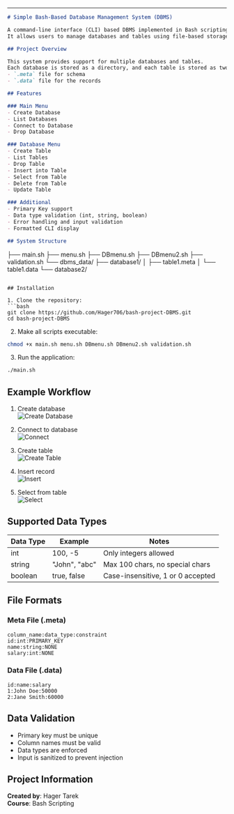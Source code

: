 ---

```markdown
# Simple Bash-Based Database Management System (DBMS)

A command-line interface (CLI) based DBMS implemented in Bash scripting language.  
It allows users to manage databases and tables using file-based storage on the disk.

## Project Overview

This system provides support for multiple databases and tables.  
Each database is stored as a directory, and each table is stored as two files:
- `.meta` file for schema
- `.data` file for the records

## Features

### Main Menu
- Create Database
- List Databases
- Connect to Database
- Drop Database

### Database Menu
- Create Table
- List Tables
- Drop Table
- Insert into Table
- Select from Table
- Delete from Table
- Update Table

### Additional
- Primary Key support
- Data type validation (int, string, boolean)
- Error handling and input validation
- Formatted CLI display

## System Structure

```
├── main.sh
├── menu.sh
├── DBmenu.sh
├── DBmenu2.sh
├── validation.sh
└── dbms_data/
    ├── database1/
    │   ├── table1.meta
    │   └── table1.data
    └── database2/
```

## Installation

1. Clone the repository:
```bash
git clone https://github.com/Hager706/bash-project-DBMS.git
cd bash-project-DBMS
```

2. Make all scripts executable:
```bash
chmod +x main.sh menu.sh DBmenu.sh DBmenu2.sh validation.sh
```

3. Run the application:
```bash
./main.sh
```

## Example Workflow

1. Create database  
   ![Create Database](assets/pic1.png)

2. Connect to database  
   ![Connect](assets/pic2.png)

3. Create table  
   ![Create Table](assets/pic3.png)

4. Insert record  
   ![Insert](assets/pic4.png)

5. Select from table  
   ![Select](assets/pic.png)

## Supported Data Types

| Data Type | Example       | Notes                              |
|-----------|---------------|------------------------------------|
| int       | 100, -5        | Only integers allowed              |
| string    | "John", "abc" | Max 100 chars, no special chars    |
| boolean   | true, false   | Case-insensitive, 1 or 0 accepted  |

## File Formats

### Meta File (.meta)
```
column_name:data_type:constraint
id:int:PRIMARY_KEY
name:string:NONE
salary:int:NONE
```

### Data File (.data)
```
id:name:salary
1:John Doe:50000
2:Jane Smith:60000
```

## Data Validation

- Primary key must be unique
- Column names must be valid
- Data types are enforced
- Input is sanitized to prevent injection

## Project Information

**Created by**: Hager Tarek  
**Course**: Bash Scripting  